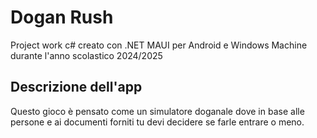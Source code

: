 # Dogan Rush 

Project work c# creato con .NET MAUI per Android e Windows Machine durante l'anno scolastico 2024/2025

## Descrizione dell'app
Questo gioco è pensato come un simulatore doganale dove in base alle persone e ai documenti forniti tu devi decidere se farle entrare o meno.
